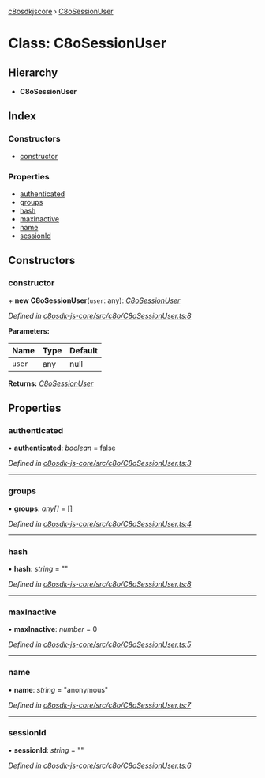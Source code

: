 [c8osdkjscore](../README.md) › [C8oSessionUser](c8osessionuser.md)

# Class: C8oSessionUser

## Hierarchy

* **C8oSessionUser**

## Index

### Constructors

* [constructor](c8osessionuser.md#constructor)

### Properties

* [authenticated](c8osessionuser.md#authenticated)
* [groups](c8osessionuser.md#groups)
* [hash](c8osessionuser.md#hash)
* [maxInactive](c8osessionuser.md#maxinactive)
* [name](c8osessionuser.md#name)
* [sessionId](c8osessionuser.md#sessionid)

## Constructors

###  constructor

\+ **new C8oSessionUser**(`user`: any): *[C8oSessionUser](c8osessionuser.md)*

*Defined in [c8osdk-js-core/src/c8o/C8oSessionUser.ts:8](https://github.com/convertigo/c8osdk-angular/blob/3f9e8b7/src/c8o/C8oSessionUser.ts#L8)*

**Parameters:**

Name | Type | Default |
------ | ------ | ------ |
`user` | any |  null |

**Returns:** *[C8oSessionUser](c8osessionuser.md)*

## Properties

###  authenticated

• **authenticated**: *boolean* = false

*Defined in [c8osdk-js-core/src/c8o/C8oSessionUser.ts:3](https://github.com/convertigo/c8osdk-angular/blob/3f9e8b7/src/c8o/C8oSessionUser.ts#L3)*

___

###  groups

• **groups**: *any[]* =  []

*Defined in [c8osdk-js-core/src/c8o/C8oSessionUser.ts:4](https://github.com/convertigo/c8osdk-angular/blob/3f9e8b7/src/c8o/C8oSessionUser.ts#L4)*

___

###  hash

• **hash**: *string* = ""

*Defined in [c8osdk-js-core/src/c8o/C8oSessionUser.ts:8](https://github.com/convertigo/c8osdk-angular/blob/3f9e8b7/src/c8o/C8oSessionUser.ts#L8)*

___

###  maxInactive

• **maxInactive**: *number* = 0

*Defined in [c8osdk-js-core/src/c8o/C8oSessionUser.ts:5](https://github.com/convertigo/c8osdk-angular/blob/3f9e8b7/src/c8o/C8oSessionUser.ts#L5)*

___

###  name

• **name**: *string* = "anonymous"

*Defined in [c8osdk-js-core/src/c8o/C8oSessionUser.ts:7](https://github.com/convertigo/c8osdk-angular/blob/3f9e8b7/src/c8o/C8oSessionUser.ts#L7)*

___

###  sessionId

• **sessionId**: *string* = ""

*Defined in [c8osdk-js-core/src/c8o/C8oSessionUser.ts:6](https://github.com/convertigo/c8osdk-angular/blob/3f9e8b7/src/c8o/C8oSessionUser.ts#L6)*
